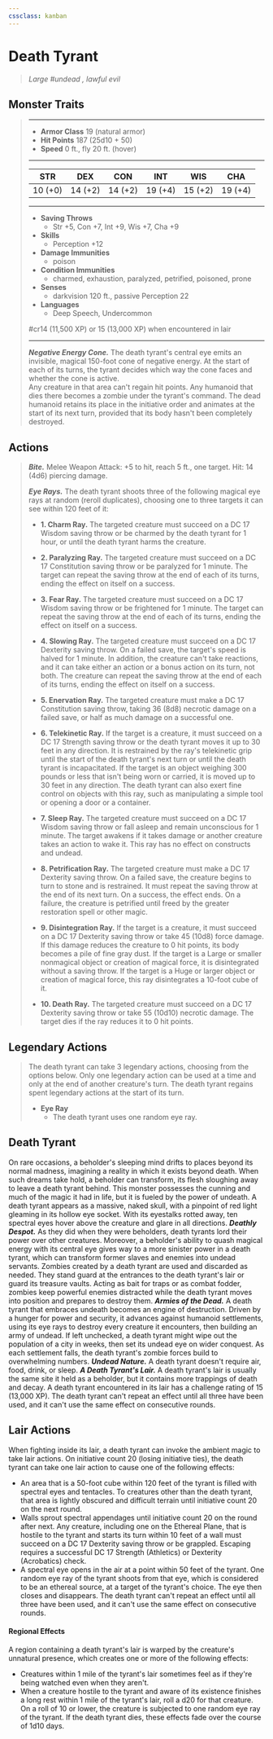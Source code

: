 ```yaml
---
cssclass: kanban
---
```


# Death Tyrant
>*Large #undead , lawful evil*
## Monster Traits
>___
>- **Armor Class** 19 (natural armor)
>- **Hit Points** 187 (25d10 + 50)
>- **Speed** 0 ft., fly 20 ft. (hover)
>___
>|STR|DEX|CON|INT|WIS|CHA|
>|:---:|:---:|:---:|:---:|:---:|:---:|
>|10 (+0)|14 (+2)|14 (+2)|19 (+4)|15 (+2)|19 (+4)|
>___
>- **Saving Throws**
>	 - Str +5, Con +7, Int +9, Wis +7, Cha +9
>- **Skills**
>	 - Perception +12
>- **Damage Immunities**
>	 - poison
>- **Condition Immunities**
>	 - charmed, exhaustion, paralyzed, petrified, poisoned, prone
>- **Senses**
>	 - darkvision 120 ft., passive Perception 22
>- **Languages**
>	 - Deep Speech, Undercommon
>
> #cr14 (11,500 XP) or 15 (13,000 XP) when encountered in lair
>___
>***Negative Energy Cone.*** The death tyrant's central eye emits an invisible, magical 150-foot cone of negative energy. At the start of each of its turns, the tyrant decides which way the cone faces and whether the cone is active.  
>Any creature in that area can't regain hit points. Any humanoid that dies there becomes a zombie under the tyrant's command. The dead humanoid retains its place in the initiative order and animates at the start of its next turn, provided that its body hasn't been completely destroyed.  
>
## Actions
>***Bite.*** Melee Weapon Attack: +5 to hit, reach 5 ft., one target. Hit: 14 (4d6) piercing damage.  
>
>***Eye Rays.*** The death tyrant shoots three of the following magical eye rays at random (reroll duplicates), choosing one to three targets it can see within 120 feet of it:  
>- **1. Charm Ray.** The targeted creature must succeed on a DC 17 Wisdom saving throw or be charmed by the death tyrant for 1 hour, or until the death tyrant harms the creature.
>
>- **2. Paralyzing Ray.** The targeted creature must succeed on a DC 17 Constitution saving throw or be paralyzed for 1 minute. The target can repeat the saving throw at the end of each of its turns, ending the effect on itself on a success.
>
>- **3. Fear Ray.** The targeted creature must succeed on a DC 17 Wisdom saving throw or be frightened for 1 minute. The target can repeat the saving throw at the end of each of its turns, ending the effect on itself on a success.
>
>- **4. Slowing Ray.** The targeted creature must succeed on a DC 17 Dexterity saving throw. On a failed save, the target's speed is halved for 1 minute. In addition, the creature can't take reactions, and it can take either an action or a bonus action on its turn, not both. The creature can repeat the saving throw at the end of each of its turns, ending the effect on itself on a success.
>
>- **5. Enervation Ray.** The targeted creature must make a DC 17 Constitution saving throw, taking 36 (8d8) necrotic damage on a failed save, or half as much damage on a successful one.
>
>- **6. Telekinetic Ray.** If the target is a creature, it must succeed on a DC 17 Strength saving throw or the death tyrant moves it up to 30 feet in any direction. It is restrained by the ray's telekinetic grip until the start of the death tyrant's next turn or until the death tyrant is incapacitated.
If the target is an object weighing 300 pounds or less that isn't being worn or carried, it is moved up to 30 feet in any direction. The death tyrant can also exert fine control on objects with this ray, such as manipulating a simple tool or opening a door or a container.
>- **7. Sleep Ray.** The targeted creature must succeed on a DC 17 Wisdom saving throw or fall asleep and remain unconscious for 1 minute. The target awakens if it takes damage or another creature takes an action to wake it. This ray has no effect on constructs and undead.
>
>- **8. Petrification Ray.** The targeted creature must make a DC 17 Dexterity saving throw. On a failed save, the creature begins to turn to stone and is restrained. It must repeat the saving throw at the end of its next turn. On a success, the effect ends. On a failure, the creature is petrified until freed by the  greater restoration spell or other magic.
>
>- **9. Disintegration Ray.** If the target is a creature, it must succeed on a DC 17 Dexterity saving throw or take 45 (10d8) force damage. If this damage reduces the creature to 0 hit points, its body becomes a pile of fine gray dust.
If the target is a Large or smaller nonmagical object or creation of magical force, it is disintegrated without a saving throw. If the target is a Huge or larger object or creation of magical force, this ray disintegrates a 10-foot cube of it.
>- **10. Death Ray.** The targeted creature must succeed on a DC 17 Dexterity saving throw or take 55 (10d10) necrotic damage. The target dies if the ray reduces it to 0 hit points.
>
## Legendary Actions
>The death tyrant can take 3 legendary actions, choosing from the options below. Only one legendary action can be used at a time and only at the end of another creature's turn. The death tyrant regains spent legendary actions at the start of its turn.
>
>- **Eye Ray**
>	-  The death tyrant uses one random eye ray.
## Death Tyrant
On rare occasions, a beholder's sleeping mind drifts to places beyond its normal madness, imagining a reality in which it exists beyond death. When such dreams take hold, a beholder can transform, its flesh sloughing away to leave a death tyrant behind. This monster possesses the cunning and much of the magic it had in life, but it is fueled by the power of undeath. A death tyrant appears as a massive, naked skull, with a pinpoint of red light gleaming in its hollow eye socket. With its eyestalks rotted away, ten spectral eyes hover above the creature and glare in all directions.
***Deathly Despot.*** As they did when they were beholders, death tyrants lord their power over other creatures. Moreover, a beholder's ability to quash magical energy with its central eye gives way to a more sinister power in a death tyrant, which can transform former slaves and enemies into undead servants.
Zombies created by a death tyrant are used and discarded as needed. They stand guard at the entrances to the death tyrant's lair or guard its treasure vaults.
Acting as bait for traps or as combat fodder, zombies keep powerful enemies distracted while the death tyrant moves into position and prepares to destroy them.
***Armies of the Dead.*** A death tyrant that embraces undeath becomes an engine of destruction. Driven by a hunger for power and security, it advances against humanoid settlements, using its eye rays to destroy every creature it encounters, then building an army of undead. If left unchecked, a death tyrant might wipe out the population of a city in weeks, then set its undead eye on wider conquest. As each settlement falls, the death tyrant's zombie forces build to overwhelming numbers.
***Undead Nature.*** A death tyrant doesn't require air, food, drink, or sleep.
***A Death Tyrant's Lair.*** A death tyrant's lair is usually the same site it held as a beholder, but it contains more trappings of death and decay. A death tyrant encountered in its lair has a challenge rating of 15 (13,000 XP).
The death tyrant can't repeat an effect until all three have been used, and it can't use the same effect on consecutive rounds.
## Lair Actions
When fighting inside its lair, a death tyrant can invoke the ambient magic to take lair actions. On initiative count 20 (losing initiative ties), the death tyrant can take one lair action to cause one of the following effects:
- An area that is a 50-foot cube within 120 feet of the tyrant is filled with spectral eyes and tentacles. To creatures other than the death tyrant, that area is lightly obscured and difficult terrain until initiative count 20 on the next round.
- Walls sprout spectral appendages until initiative count 20 on the round after next. Any creature, including one on the Ethereal Plane, that is hostile to the tyrant and starts its turn within 10 feet of a wall must succeed on a DC 17 Dexterity saving throw or be grappled. Escaping requires a successful DC 17 Strength (Athletics) or Dexterity (Acrobatics) check.
- A spectral eye opens in the air at a point within 50 feet of the tyrant. One random eye ray of the tyrant shoots from that eye, which is considered to be an ethereal source, at a target of the tyrant's choice. The eye then closes and disappears.
The death tyrant can't repeat an effect until all three have been used, and it can't use the same effect on consecutive rounds.
#### Regional Effects
A region containing a death tyrant's lair is warped by the creature's unnatural presence, which creates one or more of the following effects:
- Creatures within 1 mile of the tyrant's lair sometimes feel as if they're being watched even when they aren't.
- When a creature hostile to the tyrant and aware of its existence finishes a long rest within 1 mile of the tyrant's lair, roll a d20 for that creature. On a roll of 10 or lower, the creature is subjected to one random eye ray of the tyrant.
If the death tyrant dies, these effects fade over the course of 1d10 days.